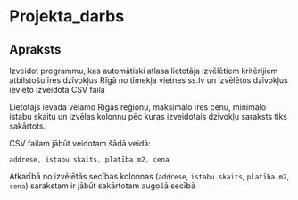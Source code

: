 # Projekta_darbs

## Apraksts 

Izveidot programmu, kas automātiski atlasa lietotāja izvēlētiem kritērijiem atbilstošu īres dzīvokļus Rīgā no tīmekļa vietnes ss.lv un izvēlētos dzīvokļus ievieto izveidotā CSV failā

Lietotājs ievada vēlamo Rīgas reģionu, maksimālo īres cenu, minimālo istabu skaitu un izvēlas kolonnu pēc kuras izveidotais dzīvokļu saraksts tiks sakārtots.

CSV failam jābūt veidotam šādā veidā: 

```csv
addrese, istabu skaits, platība m2, cena
```

Atkarībā no izvēļētās secības kolonnas (`addrese`, `istabu skaits`, `platība m2`,  `cena`) sarakstam ir jābūt sakārtotam augošā secībā
